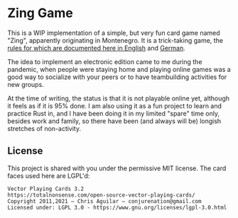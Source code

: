 Zing Game
=========

This is a WIP implementation of a simple, but very fun card game named "Zing",
apparently originating in Montenegro.  It is a trick-taking game, the [rules for
which are documented here in English](Rules_en.md) and [German](Rules_de.md).

The idea to implement an electronic edition came to me during the pandemic, when
people were staying home and playing online games was a good way to socialize
with your peers or to have teambuilding activities for new groups.

At the time of writing, the status is that it is not playable online yet,
although it feels as if it is 95% done.  I am also using it as a fun project to
learn and practice Rust in, and I have been doing it in my limited "spare" time
only, besides work and family, so there have been (and always will be) longish
stretches of non-activity.

License
-------

This project is shared with you under the permissive MIT license.  The card
faces used here are LGPL'd:

    Vector Playing Cards 3.2
    https://totalnonsense.com/open-source-vector-playing-cards/
    Copyright 2011,2021 – Chris Aguilar – conjurenation@gmail.com
    Licensed under: LGPL 3.0 - https://www.gnu.org/licenses/lgpl-3.0.html
